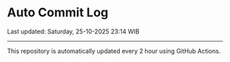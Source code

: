 # Auto Commit Log

Last updated: Saturday, 25-10-2025 23:14 WIB

---

This repository is automatically updated every 2 hour using GitHub Actions.

